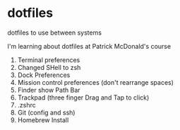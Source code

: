 # dotfiles
dotfiles to use between systems

I'm learning about dotfiles at Patrick McDonald's course

1. Terminal preferences
2. Changed SHell to zsh
3. Dock Preferences
4. Mission control preferences (don't rearrange spaces)
5. Finder show Path Bar
6. Trackpad (three finger Drag and Tap to click)
7. .zshrc
8. Git (config and ssh)
9. Homebrew Install
